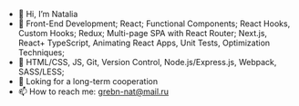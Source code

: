 - 👋 Hi, I’m Natalia
- 👀 Front-End Development; React; Functional Components; React Hooks, Custom Hooks; Redux; Multi-page SPA with React Router; Next.js, React+ TypeScript, Animating React Apps, Unit Tests, Optimization Techniques;
- 🌱 HTML/CSS, JS, Git, Version Control, Node.js/Express.js, Webpack, SASS/LESS;
- 💞️ Loking for a long-term cooperation
- 📫 How to reach me: grebn-nat@mail.ru

<!---
inner-liberte/inner-liberte is a ✨ special ✨ repository because its `README.md` (this file) appears on your GitHub profile.
You can click the Preview link to take a look at your changes.
--->
